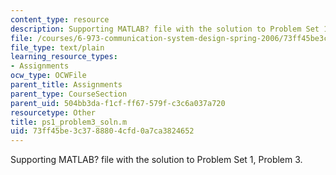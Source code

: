 ```yaml
---
content_type: resource
description: Supporting MATLAB? file with the solution to Problem Set 1, Problem 3.
file: /courses/6-973-communication-system-design-spring-2006/73ff45be3c3788804cfd0a7ca3824652_ps1_problem3_soln.m
file_type: text/plain
learning_resource_types:
- Assignments
ocw_type: OCWFile
parent_title: Assignments
parent_type: CourseSection
parent_uid: 504bb3da-f1cf-ff67-579f-c3c6a037a720
resourcetype: Other
title: ps1_problem3_soln.m
uid: 73ff45be-3c37-8880-4cfd-0a7ca3824652
---
```

Supporting MATLAB? file with the solution to Problem Set 1, Problem 3.
